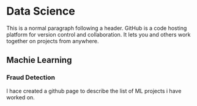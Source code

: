 # Data Science

This is a normal paragraph following a header. GitHub is a code hosting platform for version control and collaboration. It lets you and others work together on projects from anywhere.

## Machie Learning

### Fraud Detection
I hace created a github page to describe the list of ML projects i have worked on.

